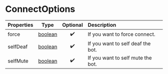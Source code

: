 # ConnectOptions

| Properties |     Type     | Optional | Description                       |
| :--------- | :----------: | :------: | :-------------------------------- |
| force      | [boolean][5] |    ✔️    | If you want to force connect.     |
| selfDeaf   | [boolean][5] |    ✔️    | If you want to self deaf the bot. |
| selfMute   | [boolean][5] |    ✔️    | If you want to self mute the bot. |

[5]: https://developer.mozilla.org/en-US/docs/Web/JavaScript/Reference/Global_Objects/boolean
